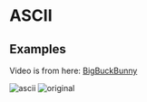 # ASCII

## Examples

Video is from here: [BigBuckBunny](http://commondatastorage.googleapis.com/gtv-videos-bucket/sample/BigBuckBunny.mp4)

![ascii](https://github.com/user-attachments/assets/10330e68-1ac3-4bf8-ba5a-a027c6f9b8be)
![original](https://github.com/user-attachments/assets/60b04f96-a1ef-4783-b9e9-27d41a1616ca)
